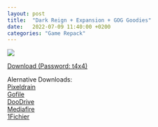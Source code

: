 ```yaml
---
layout: post
title:  "Dark Reign + Expansion + GOG Goodies"
date:   2022-07-09 11:40:00 +0200
categories: "Game Repack"
---
```

<img src="https://i.imgur.com/bYURmfr.png"/> <br>


<a href="https://0a0bin.klowdee.host/?e485fddb941d8462#2CFk7kPSBkZ3WbYry8TwWsMxjT8yfEz82ThV7pWqx163">Download (Password: t4x4)</a> <br>
<p> Alernative Downloads: <br>
<a href="https://pixeldrain.com/u/upyde588">Pixeldrain</a> <br>
<a href="https://gofile.io/d/KDJVOb">Gofile</a> <br>
<a href="https://doodrive.com/f/j2m3vp">DooDrive</a> <br>
<a href="https://www.mediafire.com/file/11b19c3ogn77o7w/Dark_Reign_%252B_Expansion_%255B-tARA_Repack%255D.zip/file">Mediafire</a> <br>
<a href="https://1fichier.com/?jumzytreru01wc95z1yz">1Fichier</a> <br>
